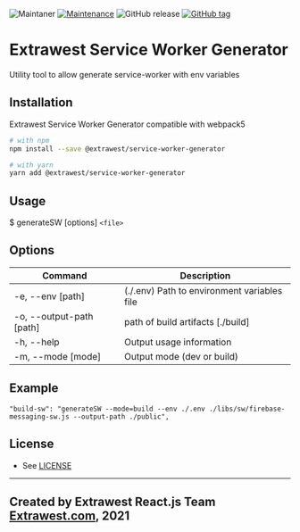 ![Maintaner](https://img.shields.io/badge/maintainer-extrawest.com-blue)
[![Maintenance](https://img.shields.io/badge/Maintained%3F-yes-green.svg)](https://github.com/extrawest/service-worker-generator/graphs/commit-activity)
![GitHub release](https://img.shields.io/github/v/release/extrawest/service-worker-generator)
[![GitHub tag](https://img.shields.io/github/v/tag/extrawest/service-worker-generator)](https://github.com/extrawest/service-worker-generator/tags/)
# Extrawest Service Worker Generator

Utility tool to allow generate service-worker with env variables

## Installation

Extrawest Service Worker Generator compatible with webpack5

```bash
# with npm
npm install --save @extrawest/service-worker-generator

# with yarn
yarn add @extrawest/service-worker-generator
```
## Usage

$ generateSW [options] `<file>`

## Options

| Command | Description |
| ----------------- |---------------------------------------------|
| -e, --env [path]  | (./.env) Path to environment variables file |
| -o, --output-path [path] | path of build artifacts [./build]      |
| -h, --help        |      Output usage information               |
| -m, --mode [mode] |      Output mode (dev or build)                        |

## Example

```
"build-sw": "generateSW --mode=build --env ./.env ./libs/sw/firebase-messaging-sw.js --output-path ./public",

```

## License

- See [LICENSE](/LICENSE)

---
Created by Extrawest React.js Team
[Extrawest.com](https://www.extrawest.com), 2021
---